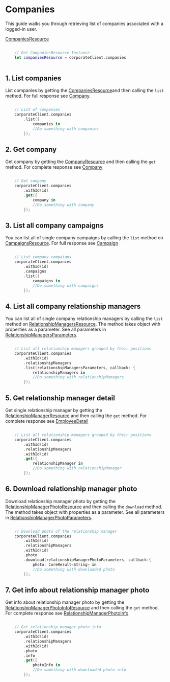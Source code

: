# Companies

This guide walks you through retrieving list of companies associated with a logged-in user.

[CompaniesResource](../CSCorporateSDK/CompaniesResource.swift)

```swift

    // Get CompaniesResource Instance
    let companiesResource = corporateClient.companies
    
```

## 1. List companies

List companies by getting the [CompaniesResource](../CSCorporateSDK/CompaniesResource.swift)and then calling the `list` method. For full response see [Company](../CSCorporateSDK/Company.swift).

```swift

    // List of companies
    corporateClient.companies
        .list({
            companies in
            //Do something with companies
        });

```

## 2. Get company

Get company by getting the [CompanyResource](../CSCorporateSDK/CompanyResource.swift) and then calling the `get` method. For complete response see [Company](../CSCorporateSDK/Company.swift)

```swift

    // Get company
    corporateClient.companies
        .withId(id)
        .get({
            company in 
            //Do something with company
        });

```

## 3. List all company campaigns

You can list all of single company campaigns by calling the `list` method on [CampaignsResource](../CSCorporateSDK/CampaignsResource.swift). For full response see [Campaign](../CSCorporateSDK/Campaign.swift)

```swift

    // List company campaigns
    corporateClient.companies
        .withId(id)
        .campaigns
        .list({
            campaigns in
            //Do something with campaigns
        });

```

## 4. List all company relationship managers

You can list all of single company relationship managers by calling the `list` method on [RelationshipManagersResource](../CSCorporateSDK/RelationshipManagersResource.swift). The method takes object with properties as a parameter. See all parameters in [RelationshipManagersParameters](../CSCorporateSDK/RelationshipManagersParameters.swift).

```swift

    // List all relationship managers grouped by their positions
    corporateClient.companies
        .withId(id)
        .relationshipManagers
        .list(relationshipManagersParameters, callback: {
            relationshipManagers in
            //Do something with relationshipManagers
        });

```

## 5. Get relationship manager detail

Get single relationship manager by getting the [RelationshipManagerResource](../CSCorporateSDK/RelationshipManagerResource.swift) and then calling the `get` method. For complete response see [EmployeeDetail](../CSCorporateSDK/EmployeeDetail.swift)

```swift

    // List all relationship managers grouped by their positions
    corporateClient.companies
        .withId(id)
        .relationshipManagers
        .withId(id)
        .get({
            relationshipManager in
            //Do something with relationshipManager
        });

```

## 6. Download relationship manager photo

Download relationship manager photo by getting the [RelationshipManagerPhotoResource](../CSCorporateSDK/RelationshipManagerPhotoResource.swift) and then calling the `download` method. The method takes object with properties as a parameter. See all parameters in [RelationshipManagerPhotoParameters](../CSCorporateSDK/RelationshipManagerPhotoParameters.swift).

```swift

    // Download photo of the relationship manager 
    corporateClient.companies
        .withId(id)
        .relationshipManagers
        .withId(id)
        .photo
        .download(relationshipManagerPhotoParameters, callback:{
            photo: CoreResult<String> in
            //Do something with downloaded photo
        });

```

## 7. Get info about relationship manager photo

Get info about relationship manager photo by getting the [RelationshipManagerPhotoInfoResource](../CSCorporateSDK/RelationshipManagerPhotoInfoResource.swift) and then calling the `get` method. For complete response see [RelationshipManagerPhotoInfo](../CSCorporateSDK/RelationshipManagerPhotoInfo.swift)

```swift

    // Get relationship manager photo info
    corporateClient.companies
        .withId(id)
        .relationshipManagers
        .withId(id)
        .photo
        .info
        .get({
            photoInfo in
            //Do something with downloaded photo info
        });
            
```


